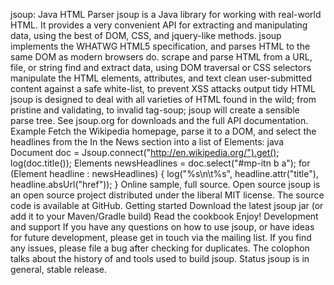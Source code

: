 jsoup: Java HTML Parser jsoup is a Java library for working with real-world HTML. It provides a very convenient API for extracting and manipulating data, using the best of DOM, CSS, and jquery-like methods. jsoup implements the WHATWG HTML5 specification, and parses HTML to the same DOM as modern browsers do. scrape and parse HTML from a URL, file, or string find and extract data, using DOM traversal or CSS selectors manipulate the HTML elements, attributes, and text clean user-submitted content against a safe white-list, to prevent XSS attacks output tidy HTML jsoup is designed to deal with all varieties of HTML found in the wild; from pristine and validating, to invalid tag-soup; jsoup will create a sensible parse tree. See jsoup.org for downloads and the full API documentation. Example Fetch the Wikipedia homepage, parse it to a DOM, and select the headlines from the In the News section into a list of Elements: java Document doc = Jsoup.connect("http://en.wikipedia.org/").get(); log(doc.title()); Elements newsHeadlines = doc.select("#mp-itn b a"); for (Element headline : newsHeadlines) { log("%s\n\t%s", headline.attr("title"), headline.absUrl("href")); } Online sample, full source. Open source jsoup is an open source project distributed under the liberal MIT license. The source code is available at GitHub. Getting started Download the latest jsoup jar (or add it to your Maven/Gradle build) Read the cookbook Enjoy! Development and support If you have any questions on how to use jsoup, or have ideas for future development, please get in touch via the mailing list. If you find any issues, please file a bug after checking for duplicates. The colophon talks about the history of and tools used to build jsoup. Status jsoup is in general, stable release.